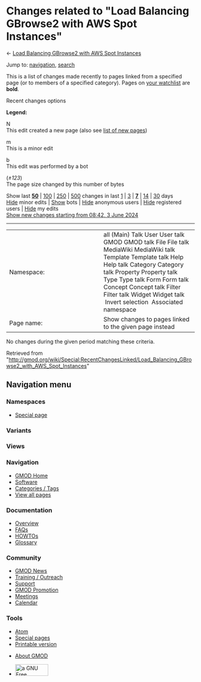 <div id="mw-page-base" class="noprint">

</div>

<div id="mw-head-base" class="noprint">

</div>

<div id="content" class="mw-body" role="main">

<span id="top"></span>

<div id="mw-js-message" style="display:none;">

</div>



# <span dir="auto">Changes related to "Load Balancing GBrowse2 with AWS Spot Instances"</span>

<div id="bodyContent">

<div id="contentSub">

← [Load Balancing GBrowse2 with AWS Spot
Instances](/wiki/Load_Balancing_GBrowse2_with_AWS_Spot_Instances "Load Balancing GBrowse2 with AWS Spot Instances")

</div>

<div id="jump-to-nav" class="mw-jump">

Jump to: [navigation](#mw-navigation), [search](#p-search)

</div>

<div id="mw-content-text">

<div class="mw-specialpage-summary">

This is a list of changes made recently to pages linked from a specified
page (or to members of a specified category). Pages on [your
watchlist](/wiki/Special:Watchlist "Special:Watchlist") are **bold**.

</div>

Recent changes options

<div class="mw-changeslist-legend">

**Legend:**

<div class="mw-collapsible-content">

N  
This edit created a new page (also see [list of new
pages](/wiki/Special:NewPages "Special:NewPages"))

m  
This is a minor edit

b  
This edit was performed by a bot

(*±123*)  
The page size changed by this number of bytes

</div>

</div>

Show last
[**50**](/mediawiki/index.php?title=Special:RecentChangesLinked&limit=50&target=Load_Balancing_GBrowse2_with_AWS_Spot_Instances "Special:RecentChangesLinked")
\|
[100](/mediawiki/index.php?title=Special:RecentChangesLinked&limit=100&target=Load_Balancing_GBrowse2_with_AWS_Spot_Instances "Special:RecentChangesLinked")
\|
[250](/mediawiki/index.php?title=Special:RecentChangesLinked&limit=250&target=Load_Balancing_GBrowse2_with_AWS_Spot_Instances "Special:RecentChangesLinked")
\|
[500](/mediawiki/index.php?title=Special:RecentChangesLinked&limit=500&target=Load_Balancing_GBrowse2_with_AWS_Spot_Instances "Special:RecentChangesLinked")
changes in last
[1](/mediawiki/index.php?title=Special:RecentChangesLinked&days=1&from=&target=Load_Balancing_GBrowse2_with_AWS_Spot_Instances "Special:RecentChangesLinked")
\|
[3](/mediawiki/index.php?title=Special:RecentChangesLinked&days=3&from=&target=Load_Balancing_GBrowse2_with_AWS_Spot_Instances "Special:RecentChangesLinked")
\|
[**7**](/mediawiki/index.php?title=Special:RecentChangesLinked&days=7&from=&target=Load_Balancing_GBrowse2_with_AWS_Spot_Instances "Special:RecentChangesLinked")
\|
[14](/mediawiki/index.php?title=Special:RecentChangesLinked&days=14&from=&target=Load_Balancing_GBrowse2_with_AWS_Spot_Instances "Special:RecentChangesLinked")
\|
[30](/mediawiki/index.php?title=Special:RecentChangesLinked&days=30&from=&target=Load_Balancing_GBrowse2_with_AWS_Spot_Instances "Special:RecentChangesLinked")
days  
[Hide](/mediawiki/index.php?title=Special:RecentChangesLinked&hideminor=1&target=Load_Balancing_GBrowse2_with_AWS_Spot_Instances "Special:RecentChangesLinked")
minor edits \|
[Show](/mediawiki/index.php?title=Special:RecentChangesLinked&hidebots=0&target=Load_Balancing_GBrowse2_with_AWS_Spot_Instances "Special:RecentChangesLinked")
bots \|
[Hide](/mediawiki/index.php?title=Special:RecentChangesLinked&hideanons=1&target=Load_Balancing_GBrowse2_with_AWS_Spot_Instances "Special:RecentChangesLinked")
anonymous users \|
[Hide](/mediawiki/index.php?title=Special:RecentChangesLinked&hideliu=1&target=Load_Balancing_GBrowse2_with_AWS_Spot_Instances "Special:RecentChangesLinked")
registered users \|
[Hide](/mediawiki/index.php?title=Special:RecentChangesLinked&hidemyself=1&target=Load_Balancing_GBrowse2_with_AWS_Spot_Instances "Special:RecentChangesLinked")
my edits  
[Show new changes starting from 08:42, 3 June
2024](/mediawiki/index.php?title=Special:RecentChangesLinked&from=20240603084243&target=Load_Balancing_GBrowse2_with_AWS_Spot_Instances "Special:RecentChangesLinked")

------------------------------------------------------------------------

<table class="mw-recentchanges-table">
<colgroup>
<col style="width: 50%" />
<col style="width: 50%" />
</colgroup>
<tbody>
<tr class="odd">
<td class="mw-label mw-namespace-label">Namespace:</td>
<td class="mw-input">all (Main) Talk User User talk GMOD GMOD talk File
File talk MediaWiki MediaWiki talk Template Template talk Help Help talk
Category Category talk Property Property talk Type Type talk Form Form
talk Concept Concept talk Filter Filter talk Widget Widget talk
 Invert selection
 Associated namespace</td>
</tr>
<tr class="even">
<td class="mw-label mw-target-label">Page name:</td>
<td class="mw-input">Show changes to pages linked to the given page
instead</td>
</tr>
</tbody>
</table>

<div class="mw-changeslist-empty">

No changes during the given period matching these criteria.

</div>

</div>

<div class="printfooter">

Retrieved from
"<http://gmod.org/wiki/Special:RecentChangesLinked/Load_Balancing_GBrowse2_with_AWS_Spot_Instances>"

</div>

<div id="catlinks" class="catlinks catlinks-allhidden">

</div>

<div class="visualClear">

</div>

</div>

</div>

<div id="mw-navigation">

## Navigation menu

<div id="mw-head">



<div id="left-navigation">

<div id="p-namespaces" class="vectorTabs" role="navigation"
aria-labelledby="p-namespaces-label">

### Namespaces

- <span id="ca-nstab-special">[Special
  page](/wiki/Special:RecentChangesLinked/Load_Balancing_GBrowse2_with_AWS_Spot_Instances "This is a special page, you cannot edit the page itself")</span>

</div>

<div id="p-variants" class="vectorMenu emptyPortlet" role="navigation"
aria-labelledby="p-variants-label">

### 

### Variants[](#)

<div class="menu">

</div>

</div>

</div>

<div id="right-navigation">

<div id="p-views" class="vectorTabs emptyPortlet" role="navigation"
aria-labelledby="p-views-label">

### Views

</div>



</div>



</div>

</div>

</div>

<div id="mw-panel">

<div id="p-logo" role="banner">

<a href="/wiki/Main_Page"
style="background-image: url(http://gmod.org/images/GMOD-cogs.png);"
title="Visit the main page"></a>

</div>

<div id="p-Navigation" class="portal" role="navigation"
aria-labelledby="p-Navigation-label">

### Navigation

<div class="body">

- <span id="n-GMOD-Home">[GMOD Home](/wiki/Main_Page)</span>
- <span id="n-Software">[Software](/wiki/GMOD_Components)</span>
- <span id="n-Categories-.2F-Tags">[Categories /
  Tags](/wiki/Categories)</span>
- <span id="n-View-all-pages">[View all
  pages](/wiki/Special:AllPages)</span>

</div>

</div>

<div id="p-Documentation" class="portal" role="navigation"
aria-labelledby="p-Documentation-label">

### Documentation

<div class="body">

- <span id="n-Overview">[Overview](/wiki/Overview)</span>
- <span id="n-FAQs">[FAQs](/wiki/Category:FAQ)</span>
- <span id="n-HOWTOs">[HOWTOs](/wiki/Category:HOWTO)</span>
- <span id="n-Glossary">[Glossary](/wiki/Glossary)</span>

</div>

</div>

<div id="p-Community" class="portal" role="navigation"
aria-labelledby="p-Community-label">

### Community

<div class="body">

- <span id="n-GMOD-News">[GMOD News](/wiki/GMOD_News)</span>
- <span id="n-Training-.2F-Outreach">[Training /
  Outreach](/wiki/Training_and_Outreach)</span>
- <span id="n-Support">[Support](/wiki/Support)</span>
- <span id="n-GMOD-Promotion">[GMOD
  Promotion](/wiki/GMOD_Promotion)</span>
- <span id="n-Meetings">[Meetings](/wiki/Meetings)</span>
- <span id="n-Calendar">[Calendar](/wiki/Calendar)</span>

</div>

</div>

<div id="p-tb" class="portal" role="navigation"
aria-labelledby="p-tb-label">

### Tools

<div class="body">

- <span id="feedlinks"><a
  href="http://gmod.org/mediawiki/index.php?title=Special:RecentChangesLinked/Load_Balancing_GBrowse2_with_AWS_Spot_Instances&amp;feed=atom"
  id="feed-atom" class="feedlink" rel="alternate"
  type="application/atom+xml" title="Atom feed for this page">Atom</a></span>
- <span id="t-specialpages"><a href="/wiki/Special:SpecialPages" accesskey="q"
  title="A list of all special pages [q]">Special pages</a></span>
- <span id="t-print"><a
  href="/mediawiki/index.php?title=Special:RecentChangesLinked/Load_Balancing_GBrowse2_with_AWS_Spot_Instances&amp;printable=yes"
  rel="alternate" accesskey="p"
  title="Printable version of this page [p]">Printable version</a></span>

</div>

</div>

</div>

</div>

<div id="footer" role="contentinfo">

- <span id="footer-places-about">[About
  GMOD](/wiki/GMOD:About "GMOD:About")</span>

<!-- -->

- <span id="footer-copyrightico">[<img src="http://www.gnu.org/graphics/gfdl-logo-small.png" width="88"
  height="31" alt="a GNU Free Documentation License" />](http://www.gnu.org/licenses/fdl-1.3.html)</span>


<div style="clear:both">

</div>

</div>
